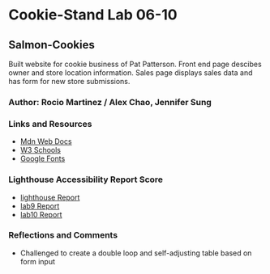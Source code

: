 # Cookie-Stand Lab 06-10

## Salmon-Cookies

Built website for cookie business of Pat Patterson. Front end page descibes owner and store location information. Sales page displays sales data and has form for new store submissions.

### Author: Rocio Martinez / Alex Chao, Jennifer Sung

### Links and Resources

* [Mdn Web Docs](https://developer.mozilla.org/en-US/docs/Web/JavaScript/Reference/Global_Objects/Math/floor)
* [W3 Schools](https://www.w3schools.com/w3css/defaulT.asp)
* [Google Fonts](https://fonts.google.com/specimen/Poltawski+Nowy)

### Lighthouse Accessibility Report Score

* [lighthouse Report](image/CookieStandLighthouse.png)
* [lab9 Report](image/Lab9Lighthouse.png)
* [lab10 Report](image/Lab10bReport.png)

### Reflections and Comments

* Challenged to create a double loop and self-adjusting table based on form input
